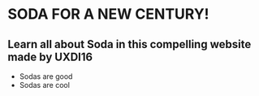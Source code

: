 # SODA FOR A NEW CENTURY!
## Learn all about Soda in this compelling website made by UXDI16

* Sodas are good
* Sodas are cool
